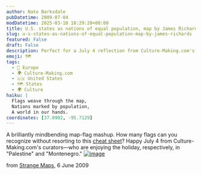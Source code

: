 ```yaml
---
author: Nate Barksdale
pubDatetime: 2009-07-04
modDatetime: 2025-03-10 18:29:20+00:00
title: U.S. states as nations of equal population, map by James Richards
slug: u-s-states-as-nations-of-equal-population-map-by-james-richards
featured: False
draft: False
description: Perfect for a July 4 reflection from Culture-Making.com's curators.
emoji: 🗺️
tags:
  - 🍷 Europe
  - 🌍 Culture-Making.com
  - 🇺🇸 United States
  - 🗺️ States
  - 🌍 Culture
haiku: |
  Flags weave through the map,  
  Nations marked by population,  
  A world in our hands.
coordinates: [37.0902, -95.7129]
---
```


A brilliantly mindbending map-flag mashup. How many flags can you recognize without resorting to this [cheat sheet](http://strangemaps.wordpress.com/2009/06/06/388-us-states-as-countries-of-equal-population/#comment-84411)? Happy July 4 from Culture-Making.com's curators—who are enjoying the holiday, respectively, in "Palestine" and "Montenegro." [![image](http://culture-making.com/media/usstates.jpg)](http://strangemaps.wordpress.com/2009/06/06/388-us-states-as-countries-of-equal-population/)

from [Strange Maps](http://strangemaps.wordpress.com/2009/06/06/388-us-states-as-countries-of-equal-population/), 6 June 2009
